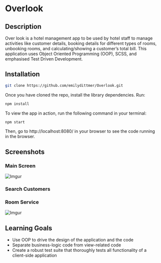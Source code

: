 # Overlook

## Description

Over look is a hotel management app to be used by hotel staff to manage activities like customer details, booking details for different types of rooms, unbooking rooms, and calculating/showing a customer’s total bill. This application uses Object Oriented Programming (OOP), SCSS, and emphasised Test Driven Development.

## Installation

```bash
git clone https://github.com/emilydittmer/Overlook.git
```
Once you have cloned the repo, install the library dependencies. Run:

```bash
npm install
```

To view the app in action, run the following command in your terminal:

```bash
npm start
```

Then, go to http://localhost:8080/ in your browser to see the code running in the browser.

## Screenshots
### Main Screen
![Imgur](https://i.imgur.com/9YwIxzT.jpg)

### Search Customers

### Room Service
![Imgur](https://i.imgur.com/uStfTZw.png)

## Learning Goals
- Use OOP to drive the design of the application and the code
- Separate business-logic code from view-related code
- Create a robust test suite that thoroughly tests all functionality of a client-side application

